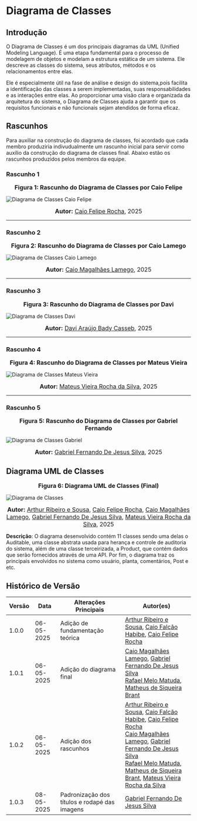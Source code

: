# Diagrama de Classes

## Introdução

O Diagrama de Classes é um dos principais diagramas da UML (Unified Modeling Language). É uma etapa fundamental para o processo de modelagem de objetos e modelam a estrutura estática de um sistema. Ele descreve as classes do sistema, seus atributos, métodos e os relacionamentos entre elas.

Ele é especialmente útil na fase de análise e design do sistema,pois facilita a identificação das classes a serem implementadas, suas responsabilidades e as interações entre elas. Ao proporcionar uma visão clara e organizada da arquitetura do sistema, o Diagrama de Classes ajuda a garantir que os requisitos funcionais e não funcionais sejam atendidos de forma eficaz.

## Rascunhos

Para auxiliar na construção do diagrama de classes, foi acordado que cada membro produziria indivudualmente um rascunho inicial para servir como auxílio da construção do diagrama de classes final. Abaixo estão os rascunhos produzidos pelos membros da equipe.

### Rascunho 1

<font size="3"><p style="text-align: center"><b>Figura 1: Rascunho do Diagrama de Classes por Caio Felipe</b></p></font>

![Diagrama de Classes Caio Felipe](../../assets/rascunho-classe-caio-felipe.png)

<font size="3"><p style="text-align: center"><b>Autor:</b> [Caio Felipe Rocha][caio-felipee], 2025</p></font>

---
### Rascunho 2

<font size="3"><p style="text-align: center"><b>Figura 2: Rascunho do Diagrama de Classes por Caio Lamego</b></p></font>

![Diagrama de Classes Caio Lamego](../../assets/rascunho-classe-caio-lamego.png)

<font size="3"><p style="text-align: center"><b>Autor:</b> [Caio Magalhães Lamego][caiolamego], 2025</p></font>

---
### Rascunho 3

<font size="3"><p style="text-align: center"><b>Figura 3: Rascunho do Diagrama de Classes por Davi</b></p></font>

![Diagrama de Classes Davi](../../assets/rascunho-classe-davi.png)

<font size="3"><p style="text-align: center"><b>Autor:</b> [Davi Araújo Bady Casseb][dcasseb], 2025</p></font>

---
### Rascunho 4

<font size="3"><p style="text-align: center"><b>Figura 4: Rascunho do Diagrama de Classes por Mateus Vieira</b></p></font>

![Diagrama de Classes Mateus Vieira](../../assets/rascunho-classe-mateus.png)

<font size="3"><p style="text-align: center"><b>Autor:</b> [Mateus Vieira Rocha da Silva][mateusvrs], 2025</p></font>

---
### Rascunho 5

<font size="3"><p style="text-align: center"><b>Figura 5: Rascunho do Diagrama de Classes por Gabriel Fernando</b></p></font>

![Diagrama de Classes Gabriel](../../assets/rascunho-classe-gabriel.png)

<font size="3"><p style="text-align: center"><b>Autor:</b> [Gabriel Fernando De Jesus Silva][MMcLovin], 2025</p></font>

## Diagrama UML de Classes

<font size="3"><p style="text-align: center"><b>Figura 6: Diagrama UML de Classes (Final)</b></p></font>

![Diagrama de Classes](../../assets/diagrama-classe.png)

<font size="3"><p style="text-align: center"><b>Autor:</b> [Arthur Ribeiro e Sousa][artrsousa1], [Caio Felipe Rocha][caio-felipee], [Caio Magalhães Lamego][caiolamego], [Gabriel Fernando De Jesus Silva][MMcLovin], [Mateus Vieira Rocha da Silva][mateusvrs], 2025</p></font>

**Descrição**: O diagrama desenvolvido contém 11 classes sendo uma delas o Auditable, uma classe abstrata usada para herança e controle de auditoria do sistema, além de uma classe terceirizada, a Product, que contém dados que serão fornecidos através de uma API. Por fim, o diagrama traz os principais envolvidos no sistema como usuário, planta, comentários, Post e etc.

## Histórico de Versão

| Versão | Data       | Alterações Principais                             | Autor(es)        |
| ------ | ---------- | ------------------------------------------------- | ---------------- |
| 1.0.0  | 06-05-2025 | Adição de fundamentação teórica                | [Arthur Ribeiro e Sousa][artrsousa1], [Caio Falcão Habibe][CaioHabibe], [Caio Felipe Rocha][caio-felipee] |
| 1.0.1  | 06-05-2025 | Adição do diagrama final | [Caio Magalhães Lamego][caiolamego], [Gabriel Fernando De Jesus Silva][MMcLovin] <br> [Rafael Melo Matuda][rmatuda], [Matheus de Siqueira Brant][MatheussBrant] |
| 1.0.2  | 06-05-2025 | Adição dos rascunhos | [Arthur Ribeiro e Sousa][artrsousa1], [Caio Falcão Habibe][CaioHabibe], [Caio Felipe Rocha][caio-felipee] <br> [Caio Magalhães Lamego][caiolamego], [Gabriel Fernando De Jesus Silva][MMcLovin] <br> [Rafael Melo Matuda][rmatuda], [Matheus de Siqueira Brant][MatheussBrant], [Mateus Vieira Rocha da Silva][mateusvrs] |
| 1.0.3  | 08-05-2025 | Padronização dos títulos e rodapé das imagens | [Gabriel Fernando De Jesus Silva][MMcLovin] |

[artrsousa1]: https://github.com/artrsousa1  
[CaioHabibe]: https://github.com/CaioHabibe  
[caio-felipee]: https://github.com/caio-felipee  
[caiolamego]: https://github.com/caiolamego  
[dcasseb]: https://github.com/dcasseb  
[MMcLovin]: https://github.com/MMcLovin  
[mateusvrs]: https://github.com/mateusvrs  
[MatheussBrant]: https://github.com/MatheussBrant  
[PedroHenrique061]: https://github.com/PedroHenrique061  
[rmatuda]: https://github.com/rmatuda
